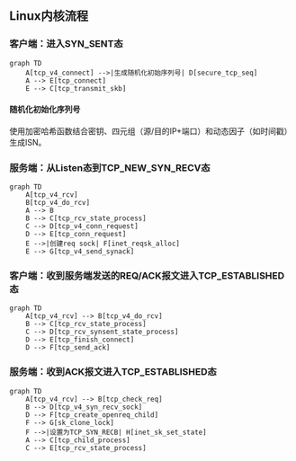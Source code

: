 ## Linux内核流程
### 客户端：进入SYN_SENT态
```mermaid
graph TD
    A[tcp_v4_connect] -->|生成随机化初始序列号| D[secure_tcp_seq]
    A --> E[tcp_connect]
    E --> C[tcp_transmit_skb]
```
#### 随机化初始化序列号
使用加密哈希函数结合密钥、四元组（源/目的IP+端口）和动态因子（如时间戳）生成ISN。

### 服务端：从Listen态到TCP_NEW_SYN_RECV态
```mermaid
graph TD
    A[tcp_v4_rcv]
    B[tcp_v4_do_rcv]
    A --> B
    B --> C[tcp_rcv_state_process]
    C --> D[tcp_v4_conn_request]
    D --> E[tcp_conn_request]
    E -->|创建req sock| F[inet_reqsk_alloc]
    E --> G[tcp_v4_send_synack]
```
### 客户端：收到服务端发送的REQ/ACK报文进入TCP_ESTABLISHED态
```mermaid
graph TD
    A[tcp_v4_rcv] --> B[tcp_v4_do_rcv]
    B --> C[tcp_rcv_state_process]
    C --> D[tcp_rcv_synsent_state_process]
    D --> E[tcp_finish_connect]
    D --> F[tcp_send_ack]
```
### 服务端：收到ACK报文进入TCP_ESTABLISHED态
```mermaid
graph TD
    A[tcp_v4_rcv] --> B[tcp_check_req]
    B --> D[tcp_v4_syn_recv_sock]
    D --> F[tcp_create_openreq_child]
    F --> G[sk_clone_lock]
    F -->|设置为TCP_SYN_RECB| H[inet_sk_set_state]
    A --> C[tcp_child_process]
    C --> E[tcp_rcv_state_process]
```
